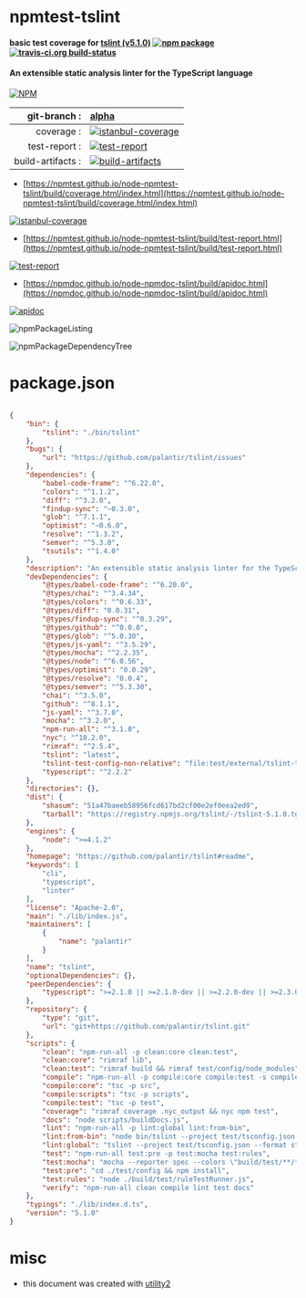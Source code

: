 # npmtest-tslint

#### basic test coverage for  [tslint (v5.1.0)](https://github.com/palantir/tslint#readme)  [![npm package](https://img.shields.io/npm/v/npmtest-tslint.svg?style=flat-square)](https://www.npmjs.org/package/npmtest-tslint) [![travis-ci.org build-status](https://api.travis-ci.org/npmtest/node-npmtest-tslint.svg)](https://travis-ci.org/npmtest/node-npmtest-tslint)

#### An extensible static analysis linter for the TypeScript language

[![NPM](https://nodei.co/npm/tslint.png?downloads=true&downloadRank=true&stars=true)](https://www.npmjs.com/package/tslint)

| git-branch : | [alpha](https://github.com/npmtest/node-npmtest-tslint/tree/alpha)|
|--:|:--|
| coverage : | [![istanbul-coverage](https://npmtest.github.io/node-npmtest-tslint/build/coverage.badge.svg)](https://npmtest.github.io/node-npmtest-tslint/build/coverage.html/index.html)|
| test-report : | [![test-report](https://npmtest.github.io/node-npmtest-tslint/build/test-report.badge.svg)](https://npmtest.github.io/node-npmtest-tslint/build/test-report.html)|
| build-artifacts : | [![build-artifacts](https://npmtest.github.io/node-npmtest-tslint/glyphicons_144_folder_open.png)](https://github.com/npmtest/node-npmtest-tslint/tree/gh-pages/build)|

- [https://npmtest.github.io/node-npmtest-tslint/build/coverage.html/index.html](https://npmtest.github.io/node-npmtest-tslint/build/coverage.html/index.html)

[![istanbul-coverage](https://npmtest.github.io/node-npmtest-tslint/build/screenCapture.buildCi.browser.%252Ftmp%252Fbuild%252Fcoverage.lib.html.png)](https://npmtest.github.io/node-npmtest-tslint/build/coverage.html/index.html)

- [https://npmtest.github.io/node-npmtest-tslint/build/test-report.html](https://npmtest.github.io/node-npmtest-tslint/build/test-report.html)

[![test-report](https://npmtest.github.io/node-npmtest-tslint/build/screenCapture.buildCi.browser.%252Ftmp%252Fbuild%252Ftest-report.html.png)](https://npmtest.github.io/node-npmtest-tslint/build/test-report.html)

- [https://npmdoc.github.io/node-npmdoc-tslint/build/apidoc.html](https://npmdoc.github.io/node-npmdoc-tslint/build/apidoc.html)

[![apidoc](https://npmdoc.github.io/node-npmdoc-tslint/build/screenCapture.buildCi.browser.%252Ftmp%252Fbuild%252Fapidoc.html.png)](https://npmdoc.github.io/node-npmdoc-tslint/build/apidoc.html)

![npmPackageListing](https://npmtest.github.io/node-npmtest-tslint/build/screenCapture.npmPackageListing.svg)

![npmPackageDependencyTree](https://npmtest.github.io/node-npmtest-tslint/build/screenCapture.npmPackageDependencyTree.svg)



# package.json

```json

{
    "bin": {
        "tslint": "./bin/tslint"
    },
    "bugs": {
        "url": "https://github.com/palantir/tslint/issues"
    },
    "dependencies": {
        "babel-code-frame": "^6.22.0",
        "colors": "^1.1.2",
        "diff": "^3.2.0",
        "findup-sync": "~0.3.0",
        "glob": "^7.1.1",
        "optimist": "~0.6.0",
        "resolve": "^1.3.2",
        "semver": "^5.3.0",
        "tsutils": "^1.4.0"
    },
    "description": "An extensible static analysis linter for the TypeScript language",
    "devDependencies": {
        "@types/babel-code-frame": "^6.20.0",
        "@types/chai": "^3.4.34",
        "@types/colors": "^0.6.33",
        "@types/diff": "0.0.31",
        "@types/findup-sync": "^0.3.29",
        "@types/github": "^0.0.0",
        "@types/glob": "^5.0.30",
        "@types/js-yaml": "^3.5.29",
        "@types/mocha": "^2.2.35",
        "@types/node": "^6.0.56",
        "@types/optimist": "0.0.29",
        "@types/resolve": "0.0.4",
        "@types/semver": "^5.3.30",
        "chai": "^3.5.0",
        "github": "^8.1.1",
        "js-yaml": "^3.7.0",
        "mocha": "^3.2.0",
        "npm-run-all": "^3.1.0",
        "nyc": "^10.2.0",
        "rimraf": "^2.5.4",
        "tslint": "latest",
        "tslint-test-config-non-relative": "file:test/external/tslint-test-config-non-relative",
        "typescript": "^2.2.2"
    },
    "directories": {},
    "dist": {
        "shasum": "51a47baeeb58956fcd617bd2cf00e2ef0eea2ed9",
        "tarball": "https://registry.npmjs.org/tslint/-/tslint-5.1.0.tgz"
    },
    "engines": {
        "node": ">=4.1.2"
    },
    "homepage": "https://github.com/palantir/tslint#readme",
    "keywords": [
        "cli",
        "typescript",
        "linter"
    ],
    "license": "Apache-2.0",
    "main": "./lib/index.js",
    "maintainers": [
        {
            "name": "palantir"
        }
    ],
    "name": "tslint",
    "optionalDependencies": {},
    "peerDependencies": {
        "typescript": ">=2.1.0 || >=2.1.0-dev || >=2.2.0-dev || >=2.3.0-dev || >=2.4.0-dev"
    },
    "repository": {
        "type": "git",
        "url": "git+https://github.com/palantir/tslint.git"
    },
    "scripts": {
        "clean": "npm-run-all -p clean:core clean:test",
        "clean:core": "rimraf lib",
        "clean:test": "rimraf build && rimraf test/config/node_modules",
        "compile": "npm-run-all -p compile:core compile:test -s compile:scripts",
        "compile:core": "tsc -p src",
        "compile:scripts": "tsc -p scripts",
        "compile:test": "tsc -p test",
        "coverage": "rimraf coverage .nyc_output && nyc npm test",
        "docs": "node scripts/buildDocs.js",
        "lint": "npm-run-all -p lint:global lint:from-bin",
        "lint:from-bin": "node bin/tslint --project test/tsconfig.json --format stylish",
        "lint:global": "tslint --project test/tsconfig.json --format stylish # test includes 'src' too",
        "test": "npm-run-all test:pre -p test:mocha test:rules",
        "test:mocha": "mocha --reporter spec --colors \"build/test/**/*Tests.js\"",
        "test:pre": "cd ./test/config && npm install",
        "test:rules": "node ./build/test/ruleTestRunner.js",
        "verify": "npm-run-all clean compile lint test docs"
    },
    "typings": "./lib/index.d.ts",
    "version": "5.1.0"
}
```



# misc
- this document was created with [utility2](https://github.com/kaizhu256/node-utility2)
